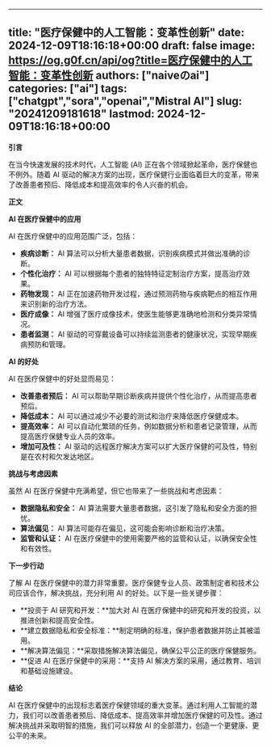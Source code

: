 
---
title: "医疗保健中的人工智能：变革性创新"
date: 2024-12-09T18:16:18+00:00
draft: false
image: https://og.g0f.cn/api/og?title=医疗保健中的人工智能：变革性创新
authors: ["naiveのai"]
categories: ["ai"]
tags: ["chatgpt","sora","openai","Mistral AI"]
slug: "20241209181618"
lastmod: 2024-12-09T18:16:18+00:00
---
**引言**

在当今快速发展的技术时代，人工智能 (AI) 正在各个领域掀起革命，医疗保健也不例外。随着 AI 驱动的解决方案的出现，医疗保健行业面临着巨大的变革，带来了改善患者预后、降低成本和提高效率的令人兴奋的机会。

**正文**

**AI 在医疗保健中的应用**

AI 在医疗保健中的应用范围广泛，包括：

* **疾病诊断：** AI 算法可以分析大量患者数据，识别疾病模式并做出准确的诊断。
* **个性化治疗：** AI 可以根据每个患者的独特特征定制治疗方案，提高治疗效果。
* **药物发现：** AI 正在加速药物开发过程，通过预测药物与疾病靶点的相互作用来识别新的治疗方法。
* **医疗成像：** AI 增强了医疗成像技术，使医生能够更准确地检测和分类异常情况。
* **患者监测：** AI 驱动的可穿戴设备可以持续监测患者的健康状况，实现早期疾病预防和管理。

**AI 的好处**

AI 在医疗保健中的好处显而易见：

* **改善患者预后：** AI 可以帮助早期诊断疾病并提供个性化治疗，从而提高患者预后。
* **降低成本：** AI 可以通过减少不必要的测试和治疗来降低医疗保健成本。
* **提高效率：** AI 可以自动化繁琐的任务，例如数据分析和患者记录管理，从而提高医疗保健专业人员的效率。
* **增加可及性：** AI 驱动的远程医疗解决方案可以扩大医疗保健的可及性，特别是在农村和欠发达地区。

**挑战与考虑因素**

虽然 AI 在医疗保健中充满希望，但它也带来了一些挑战和考虑因素：

* **数据隐私和安全：** AI 算法需要大量患者数据，这引发了隐私和安全方面的担忧。
* **算法偏见：** AI 算法可能存在偏见，这可能会影响诊断和治疗决策。
* **监管和认证：** AI 在医疗保健中的使用需要严格的监管和认证，以确保安全性和有效性。

**下一步行动**

了解 AI 在医疗保健中的潜力非常重要。医疗保健专业人员、政策制定者和技术公司应该合作，解决挑战，充分利用 AI 的好处。以下是一些关键步骤：

* **投资于 AI 研究和开发：**加大对 AI 在医疗保健中的研究和开发的投资，以推进创新和提高安全性。
* **建立数据隐私和安全标准：**制定明确的标准，保护患者数据并防止其被滥用。
* **解决算法偏见：**采取措施解决算法偏见，确保公平公正的医疗保健服务。
* **促进 AI 在医疗保健中的采用：**支持 AI 解决方案的采用，通过教育、培训和基础设施建设。

**结论**

AI 在医疗保健中的出现标志着医疗保健领域的重大变革。通过利用人工智能的潜力，我们可以改善患者预后、降低成本、提高效率并增加医疗保健的可及性。通过解决挑战并采取明智的措施，我们可以释放 AI 的全部潜力，创造一个更健康、更公平的未来。